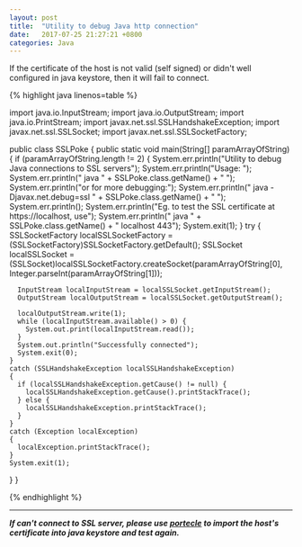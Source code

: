 ```yaml
---
layout: post
title:  "Utility to debug Java http connection"
date:   2017-07-25 21:27:21 +0800
categories: Java
---
```


If the certificate of the host is not valid (self signed) or didn't well configured in java keystore, then it will fail to connect.

{% highlight java linenos=table %}

import java.io.InputStream;
import java.io.OutputStream;
import java.io.PrintStream;
import javax.net.ssl.SSLHandshakeException;
import javax.net.ssl.SSLSocket;
import javax.net.ssl.SSLSocketFactory;

public class SSLPoke
{
  public static void main(String[] paramArrayOfString)
  {
    if (paramArrayOfString.length != 2)
    {
      System.err.println("Utility to debug Java connections to SSL servers");
      System.err.println("Usage: ");
      System.err.println("  java " + SSLPoke.class.getName() + " <host> <port>");
      System.err.println("or for more debugging:");
      System.err.println("  java -Djavax.net.debug=ssl " + SSLPoke.class.getName() + " <host> <port>");
      System.err.println();
      System.err.println("Eg. to test the SSL certificate at https://localhost, use");
      System.err.println("  java " + SSLPoke.class.getName() + " localhost 443");
      System.exit(1);
    }
    try
    {
      SSLSocketFactory localSSLSocketFactory = (SSLSocketFactory)SSLSocketFactory.getDefault();
      SSLSocket localSSLSocket = (SSLSocket)localSSLSocketFactory.createSocket(paramArrayOfString[0], Integer.parseInt(paramArrayOfString[1]));
      
      InputStream localInputStream = localSSLSocket.getInputStream();
      OutputStream localOutputStream = localSSLSocket.getOutputStream();
      
      localOutputStream.write(1);
      while (localInputStream.available() > 0) {
        System.out.print(localInputStream.read());
      }
      System.out.println("Successfully connected");
      System.exit(0);
    }
    catch (SSLHandshakeException localSSLHandshakeException)
    {
      if (localSSLHandshakeException.getCause() != null) {
        localSSLHandshakeException.getCause().printStackTrace();
      } else {
        localSSLHandshakeException.printStackTrace();
      }
    }
    catch (Exception localException)
    {
      localException.printStackTrace();
    }
    System.exit(1);
  }
}

{% endhighlight %}

----------

***If can't connect to SSL server, please use [portecle](http://portecle.sourceforge.net/ "portecle") to import the host's certificate into java keystore and test again.***
